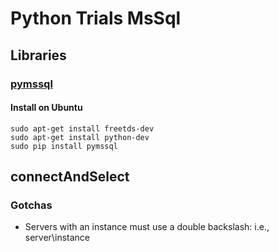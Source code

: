 # Python Trials MsSql

## Libraries

### [pymssql](http://pymssql.org/en/stable/pymssql_examples.html)

#### Install on Ubuntu

    sudo apt-get install freetds-dev
    sudo apt-get install python-dev
    sudo pip install pymssql

## connectAndSelect

### Gotchas

- Servers with an instance must use a double backslash: i.e., server\\instance